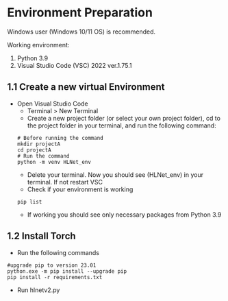 # Environment Preparation
Windows user (Windows 10/11 OS) is recommended.

Working environment:
1) Python 3.9
2) Visual Studio Code (VSC) 2022 ver.1.75.1

## 1.1 Create a new virtual Environment
- Open Visual Studio Code
    - Terminal > New Terminal
    - Create a new project folder (or select your own project folder), cd to the project folder in your terminal, and run the following command:
    ```
    # Before running the command
    mkdir projectA
    cd projectA
    # Run the command
    python -m venv HLNet_env
    ```
    - Delete your terminal. Now you should see (HLNet_env) in your terminal. If not restart VSC
    - Check if your environment is working
    ```
    pip list
    ```
    - If working you should see only necessary packages from Python 3.9

## 1.2 Install Torch
- Run the following commands
```
#upgrade pip to version 23.01
python.exe -m pip install --upgrade pip
pip install -r requirements.txt
```
- Run hlnetv2.py
